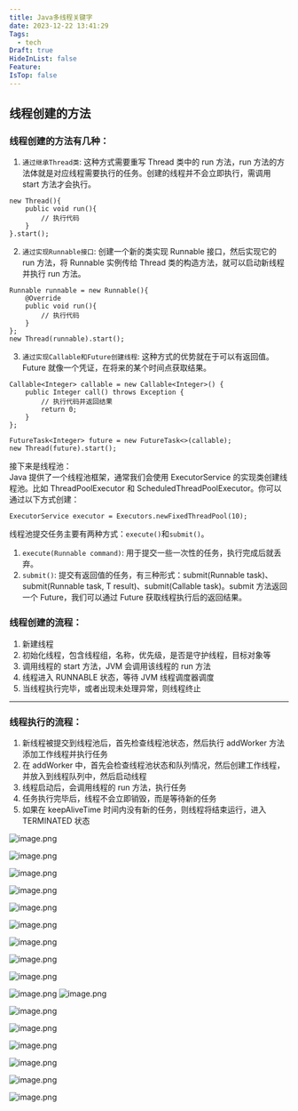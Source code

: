 ```yaml
---
title: Java多线程关键字
date: 2023-12-22 13:41:29
Tags:
  - tech
Draft: true
HideInList: false
Feature: 
IsTop: false
---
```




## 线程创建的方法

### 线程创建的方法有几种：

1. `通过继承Thread类`: 这种方式需要重写 Thread 类中的 run 方法，run 方法的方法体就是对应线程需要执行的任务。创建的线程并不会立即执行，需调用 start 方法才会执行。



```
new Thread(){
    public void run(){
        // 执行代码
    }
}.start();
```

2. `通过实现Runnable接口`: 创建一个新的类实现 Runnable 接口，然后实现它的 run 方法，将 Runnable 实例传给 Thread 类的构造方法，就可以启动新线程并执行 run 方法。



```
Runnable runnable = new Runnable(){
    @Override
    public void run(){
        // 执行代码
    }
};
new Thread(runnable).start();
```

3. `通过实现Callable和Future创建线程`: 这种方式的优势就在于可以有返回值。Future 就像一个凭证，在将来的某个时间点获取结果。



```
Callable<Integer> callable = new Callable<Integer>() {
    public Integer call() throws Exception {
        // 执行代码并返回结果
        return 0;
    }
};

FutureTask<Integer> future = new FutureTask<>(callable);
new Thread(future).start();
```

接下来是线程池：  
Java 提供了一个线程池框架，通常我们会使用 ExecutorService 的实现类创建线程池。比如 ThreadPoolExecutor 和 ScheduledThreadPoolExecutor。你可以通过以下方式创建：



```
ExecutorService executor = Executors.newFixedThreadPool(10);
```

线程池提交任务主要有两种方式：`execute()`和`submit()`。

1. `execute(Runnable command)`: 用于提交一些一次性的任务，执行完成后就丢弃。
2. `submit()`: 提交有返回值的任务，有三种形式：submit(Runnable task)、submit(Runnable task, T result)、submit(Callable task)。submit 方法返回一个 Future，我们可以通过 Future 获取线程执行后的返回结果。

### 线程创建的流程：

1. 新建线程
2. 初始化线程，包含线程组，名称，优先级，是否是守护线程，目标对象等
3. 调用线程的 start 方法，JVM 会调用该线程的 run 方法
4. 线程进入 RUNNABLE 状态，等待 JVM 线程调度器调度
5. 当线程执行完毕，或者出现未处理异常，则线程终止

---


### 线程执行的流程：

1. 新线程被提交到线程池后，首先检查线程池状态，然后执行 addWorker 方法添加工作线程并执行任务
2. 在 addWorker 中，首先会检查线程池状态和队列情况，然后创建工作线程，并放入到线程队列中，然后启动线程
3. 线程启动后，会调用线程的 run 方法，执行任务
4. 任务执行完毕后，线程不会立即销毁，而是等待新的任务
5. 如果在 keepAliveTime 时间内没有新的任务，则线程将结束运行，进入 TERMINATED 状态

![image.png](https://bestkxt.oss-cn-guangzhou.aliyuncs.com/img/202312221342188.png)

![image.png](https://bestkxt.oss-cn-guangzhou.aliyuncs.com/img/202312221343708.png)

![image.png](https://bestkxt.oss-cn-guangzhou.aliyuncs.com/img/202312221343729.png)

![image.png](https://bestkxt.oss-cn-guangzhou.aliyuncs.com/img/202312221344828.png)

![image.png](https://bestkxt.oss-cn-guangzhou.aliyuncs.com/img/202312221344976.png)

![image.png](https://bestkxt.oss-cn-guangzhou.aliyuncs.com/img/202312221345323.png)

![image.png](https://bestkxt.oss-cn-guangzhou.aliyuncs.com/img/202312221345261.png)

![image.png](https://bestkxt.oss-cn-guangzhou.aliyuncs.com/img/202312221346059.png)

![image.png](https://bestkxt.oss-cn-guangzhou.aliyuncs.com/img/202312221346073.png)

![image.png](https://bestkxt.oss-cn-guangzhou.aliyuncs.com/img/202312221347716.png)
![image.png](https://bestkxt.oss-cn-guangzhou.aliyuncs.com/img/202312221347808.png)

![image.png](https://bestkxt.oss-cn-guangzhou.aliyuncs.com/img/202312221347143.png)

![image.png](https://bestkxt.oss-cn-guangzhou.aliyuncs.com/img/202312221348793.png)

![image.png](https://bestkxt.oss-cn-guangzhou.aliyuncs.com/img/202312221348631.png)

![image.png](https://bestkxt.oss-cn-guangzhou.aliyuncs.com/img/202312221349027.png)

![image.png](https://bestkxt.oss-cn-guangzhou.aliyuncs.com/img/202312221349212.png)

![image.png](https://bestkxt.oss-cn-guangzhou.aliyuncs.com/img/202312221350802.png)

<!--more-->
